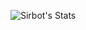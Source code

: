 ![Sirbot's Stats](https://github-readme-stats.vercel.app/api?username=sirbot9988&show_icons=true&theme=radical)

